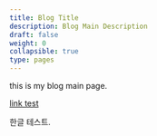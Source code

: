 ```yaml
---
title: Blog Title
description: Blog Main Description
draft: false
weight: 0
collapsible: true
type: pages
---
```


this is my blog main page.

[link test](#)

한글 테스트.